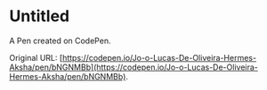 # Untitled

A Pen created on CodePen.

Original URL: [https://codepen.io/Jo-o-Lucas-De-Oliveira-Hermes-Aksha/pen/bNGNMBb](https://codepen.io/Jo-o-Lucas-De-Oliveira-Hermes-Aksha/pen/bNGNMBb).

